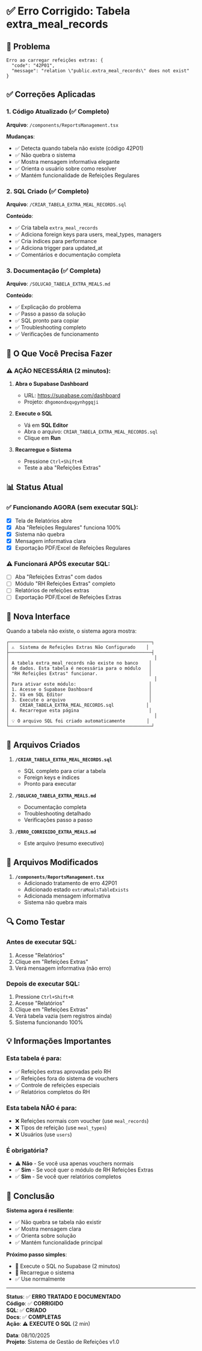 # ✅ Erro Corrigido: Tabela extra_meal_records

## 🎯 Problema

```
Erro ao carregar refeições extras: {
  "code": "42P01",
  "message": "relation \"public.extra_meal_records\" does not exist"
}
```

## ✅ Correções Aplicadas

### 1. Código Atualizado (✅ Completo)

**Arquivo**: `/components/ReportsManagement.tsx`

**Mudanças**:
- ✅ Detecta quando tabela não existe (código 42P01)
- ✅ Não quebra o sistema
- ✅ Mostra mensagem informativa elegante
- ✅ Orienta o usuário sobre como resolver
- ✅ Mantém funcionalidade de Refeições Regulares

### 2. SQL Criado (✅ Completo)

**Arquivo**: `/CRIAR_TABELA_EXTRA_MEAL_RECORDS.sql`

**Conteúdo**:
- ✅ Cria tabela `extra_meal_records`
- ✅ Adiciona foreign keys para users, meal_types, managers
- ✅ Cria índices para performance
- ✅ Adiciona trigger para updated_at
- ✅ Comentários e documentação completa

### 3. Documentação (✅ Completa)

**Arquivo**: `/SOLUCAO_TABELA_EXTRA_MEALS.md`

**Conteúdo**:
- ✅ Explicação do problema
- ✅ Passo a passo da solução
- ✅ SQL pronto para copiar
- ✅ Troubleshooting completo
- ✅ Verificações de funcionamento

## 🚀 O Que Você Precisa Fazer

### ⚠️ AÇÃO NECESSÁRIA (2 minutos):

1. **Abra o Supabase Dashboard**
   - URL: https://supabase.com/dashboard
   - Projeto: `dhgomondxqugynhggqji`

2. **Execute o SQL**
   - Vá em **SQL Editor**
   - Abra o arquivo: `CRIAR_TABELA_EXTRA_MEAL_RECORDS.sql`
   - Clique em **Run**

3. **Recarregue o Sistema**
   - Pressione `Ctrl+Shift+R`
   - Teste a aba "Refeições Extras"

## 📊 Status Atual

### ✅ Funcionando AGORA (sem executar SQL):

- [x] Tela de Relatórios abre
- [x] Aba "Refeições Regulares" funciona 100%
- [x] Sistema não quebra
- [x] Mensagem informativa clara
- [x] Exportação PDF/Excel de Refeições Regulares

### ⚠️ Funcionará APÓS executar SQL:

- [ ] Aba "Refeições Extras" com dados
- [ ] Módulo "RH Refeições Extras" completo
- [ ] Relatórios de refeições extras
- [ ] Exportação PDF/Excel de Refeições Extras

## 🎨 Nova Interface

Quando a tabela não existe, o sistema agora mostra:

```
┌─────────────────────────────────────────────────────┐
│ ⚠️  Sistema de Refeições Extras Não Configurado    │
├─────────────────────────────────────────────────────┤
│                                                      │
│ A tabela extra_meal_records não existe no banco    │
│ de dados. Esta tabela é necessária para o módulo   │
│ "RH Refeições Extras" funcionar.                   │
│                                                      │
│ Para ativar este módulo:                           │
│ 1. Acesse o Supabase Dashboard                     │
│ 2. Vá em SQL Editor                                │
│ 3. Execute o arquivo                               │
│    CRIAR_TABELA_EXTRA_MEAL_RECORDS.sql            │
│ 4. Recarregue esta página                          │
│                                                      │
│ 💡 O arquivo SQL foi criado automaticamente        │
└─────────────────────────────────────────────────────┘
```

## 📁 Arquivos Criados

1. **`/CRIAR_TABELA_EXTRA_MEAL_RECORDS.sql`**
   - SQL completo para criar a tabela
   - Foreign keys e índices
   - Pronto para executar

2. **`/SOLUCAO_TABELA_EXTRA_MEALS.md`**
   - Documentação completa
   - Troubleshooting detalhado
   - Verificações passo a passo

3. **`/ERRO_CORRIGIDO_EXTRA_MEALS.md`**
   - Este arquivo (resumo executivo)

## 📁 Arquivos Modificados

1. **`/components/ReportsManagement.tsx`**
   - Adicionado tratamento de erro 42P01
   - Adicionado estado `extraMealsTableExists`
   - Adicionada mensagem informativa
   - Sistema não quebra mais

## 🔍 Como Testar

### Antes de executar SQL:
1. Acesse "Relatórios"
2. Clique em "Refeições Extras"
3. Verá mensagem informativa (não erro)

### Depois de executar SQL:
1. Pressione `Ctrl+Shift+R`
2. Acesse "Relatórios"
3. Clique em "Refeições Extras"
4. Verá tabela vazia (sem registros ainda)
5. Sistema funcionando 100%

## 💡 Informações Importantes

### Esta tabela é para:
- ✅ Refeições extras aprovadas pelo RH
- ✅ Refeições fora do sistema de vouchers
- ✅ Controle de refeições especiais
- ✅ Relatórios completos do RH

### Esta tabela NÃO é para:
- ❌ Refeições normais com voucher (use `meal_records`)
- ❌ Tipos de refeição (use `meal_types`)
- ❌ Usuários (use `users`)

### É obrigatória?
- ⚠️ **Não** - Se você usa apenas vouchers normais
- ✅ **Sim** - Se você quer o módulo de RH Refeições Extras
- ✅ **Sim** - Se você quer relatórios completos

## 🎉 Conclusão

**Sistema agora é resiliente**:
- ✅ Não quebra se tabela não existir
- ✅ Mostra mensagem clara
- ✅ Orienta sobre solução
- ✅ Mantém funcionalidade principal

**Próximo passo simples**:
- 📝 Execute o SQL no Supabase (2 minutos)
- 🔄 Recarregue o sistema
- ✅ Use normalmente

---

**Status**: ✅ **ERRO TRATADO E DOCUMENTADO**  
**Código**: ✅ **CORRIGIDO**  
**SQL**: ✅ **CRIADO**  
**Docs**: ✅ **COMPLETAS**  
**Ação**: ⚠️ **EXECUTE O SQL** (2 min)  

**Data**: 08/10/2025  
**Projeto**: Sistema de Gestão de Refeições v1.0  
